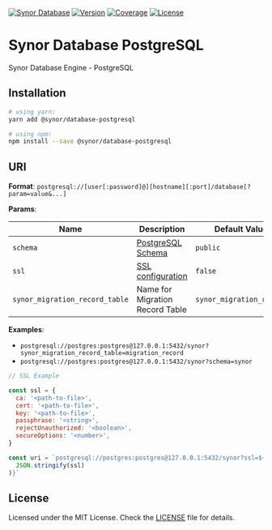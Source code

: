[![Synor Database](https://img.shields.io/badge/synor-database-blue?style=for-the-badge)](https://github.com/Synor)
[![Version](https://img.shields.io/npm/v/@synor/database-postgresql?style=for-the-badge)](https://npmjs.org/package/@synor/database-postgresql)
[![Coverage](https://img.shields.io/codecov/c/gh/Synor/database-postgresql/master?style=for-the-badge)](https://codecov.io/gh/Synor/database-postgresql)
[![License](https://img.shields.io/npm/l/@synor/database-postgresql?style=for-the-badge)](https://github.com/Synor/synor/blob/master/packages/database-postgresql/blob/master/LICENSE)

# Synor Database PostgreSQL

Synor Database Engine - PostgreSQL

## Installation

```sh
# using yarn:
yarn add @synor/database-postgresql

# using npm:
npm install --save @synor/database-postgresql
```

## URI

**Format**: `postgresql://[user[:password]@][hostname][:port]/database[?param=value&...]`

**Params**:

| Name                           | Description                                                                   | Default Value            |
| ------------------------------ | ----------------------------------------------------------------------------- | ------------------------ |
| `schema`                       | [PostgreSQL Schema](https://www.postgresql.org/docs/current/ddl-schemas.html) | `public`                 |
| `ssl`                          | [SSL configuration](https://node-postgres.com/features/sslu)                  | `false`                  |
| `synor_migration_record_table` | Name for Migration Record Table                                               | `synor_migration_record` |

**Examples**:

- `postgresql://postgres:postgres@127.0.0.1:5432/synor?synor_migration_record_table=migration_record`
- `postgresql://postgres:postgres@127.0.0.1:5432/synor?schema=synor`

```js
// SSL Example

const ssl = {
  ca: '<path-to-file>',
  cert: '<path-to-file>',
  key: '<path-to-file>',
  passphrase: '<string>',
  rejectUnauthorized: '<boolean>',
  secureOptions: '<number>',
}

const uri = `postgresql://postgres:postgres@127.0.0.1:5432/synor?ssl=${encodeURIComponent(
  JSON.stringify(ssl)
)}`
```

## License

Licensed under the MIT License. Check the [LICENSE](./LICENSE) file for details.
